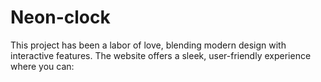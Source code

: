 # Neon-clock
This project has been a labor of love, blending modern design with interactive features. The website offers a sleek, user-friendly experience where you can:
